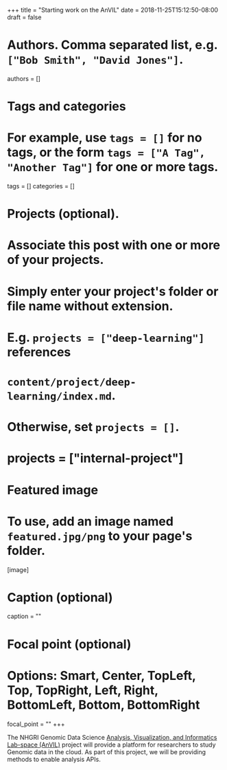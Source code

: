 +++
title = "Starting work on the AnVIL"
date = 2018-11-25T15:12:50-08:00
draft = false

# Authors. Comma separated list, e.g. `["Bob Smith", "David Jones"]`.
authors = []

# Tags and categories
# For example, use `tags = []` for no tags, or the form `tags = ["A Tag", "Another Tag"]` for one or more tags.
tags = []
categories = []

# Projects (optional).
#   Associate this post with one or more of your projects.
#   Simply enter your project's folder or file name without extension.
#   E.g. `projects = ["deep-learning"]` references
#   `content/project/deep-learning/index.md`.
#   Otherwise, set `projects = []`.
# projects = ["internal-project"]

# Featured image
# To use, add an image named `featured.jpg/png` to your page's folder.
[image]
  # Caption (optional)
  caption = ""

  # Focal point (optional)
  # Options: Smart, Center, TopLeft, Top, TopRight, Left, Right, BottomLeft, Bottom, BottomRight
  focal_point = ""
+++

The NHGRI Genomic Data Science [Analysis, Visualization, and Informatics Lab-space (AnVIL)](https://www.genome.gov/27569268/genomic-analysis-visualization-and-informatics-labspace-anvil/) project
will provide a platform for researchers to study Genomic data in the cloud. As part of this project, we will
be providing methods to enable analysis APIs.
